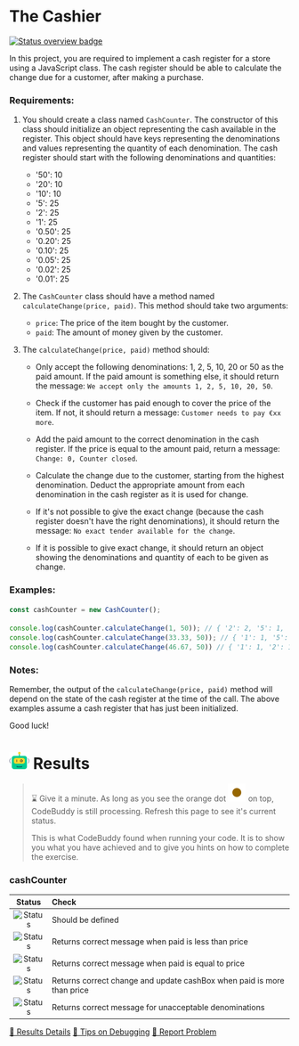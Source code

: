 # The Cashier
[![Status overview badge](../../blob/badges/.github/badges/main/badge.svg)](#-results)


In this project, you are required to implement a cash register for a store using a JavaScript class. The cash register should be able to calculate the change due for a customer, after making a purchase.

### Requirements:

1. You should create a class named `CashCounter`. The constructor of this class should initialize an object representing the cash available in the register. This object should have keys representing the denominations and values representing the quantity of each denomination. The cash register should start with the following denominations and quantities:

    - '50': 10
    - '20': 10
    - '10': 10
    - '5': 25
    - '2': 25
    - '1': 25
    - '0.50': 25
    - '0.20': 25
    - '0.10': 25
    - '0.05': 25
    - '0.02': 25
    - '0.01': 25

2. The `CashCounter` class should have a method named `calculateChange(price, paid)`. This method should take two arguments:
    - `price`: The price of the item bought by the customer.
    - `paid`: The amount of money given by the customer.

4. The `calculateChange(price, paid)` method should:
    - Only accept the following denominations: 1, 2, 5, 10, 20 or 50 as the paid amount. If the paid amount is something else, it should return the message: `We accept only the amounts 1, 2, 5, 10, 20, 50`.

    - Check if the customer has paid enough to cover the price of the item. If not, it should return a message: `Customer needs to pay €xx more`.

    - Add the paid amount to the correct denomination in the cash register.
    If the price is equal to the amount paid, return a message: `Change: 0, Counter closed`.

    - Calculate the change due to the customer, starting from the highest denomination. Deduct the appropriate amount from each denomination in the cash register as it is used for change.

    - If it's not possible to give the exact change (because the cash register doesn't have the right denominations), it should return the message: `No exact tender available for the change`.

    - If it is possible to give exact change, it should return an object showing the denominations and quantity of each to be given as change.

### Examples:

```js
const cashCounter = new CashCounter();

console.log(cashCounter.calculateChange(1, 50)); // { '2': 2, '5': 1, '20': 2 }
console.log(cashCounter.calculateChange(33.33, 50)); // { '1': 1, '5': 1, '10': 1, '0.5': 1, '0.1': 1, '0.05': 1, '0.02': 1 }
console.log(cashCounter.calculateChange(46.67, 50)) // { '1': 1, '2': 1, '0.2': 1, '0.1': 1, '0.02': 1, '0.01': 1 }
```

### Notes:

Remember, the output of the `calculateChange(price, paid)` method will depend on the state of the cash register at the time of the call. The above examples assume a cash register that has just been initialized.

Good luck!

[//]: # (autograding info start)
# <img src="https://github.com/DCI-EdTech/autograding-setup/raw/main/assets/bot-large.svg" alt="" data-canonical-src="https://github.com/DCI-EdTech/autograding-setup/raw/main/assets/bot-large.svg" height="31" /> Results
> ⌛ Give it a minute. As long as you see the orange dot ![processing](https://raw.githubusercontent.com/DCI-EdTech/autograding-setup/main/assets/processing.svg) on top, CodeBuddy is still processing. Refresh this page to see it's current status.
>
> This is what CodeBuddy found when running your code. It is to show you what you have achieved and to give you hints on how to complete the exercise.


### cashCounter

|                 Status                  | Check                                                                                    |
| :-------------------------------------: | :--------------------------------------------------------------------------------------- |
| ![Status](../../blob/badges/.github/badges/main/status0.svg) | Should be defined |
| ![Status](../../blob/badges/.github/badges/main/status1.svg) | Returns correct message when paid is less than price |
| ![Status](../../blob/badges/.github/badges/main/status2.svg) | Returns correct message when paid is equal to price |
| ![Status](../../blob/badges/.github/badges/main/status3.svg) | Returns correct change and update cashBox when paid is more than price |
| ![Status](../../blob/badges/.github/badges/main/status4.svg) | Returns correct message for unacceptable denominations |



[🔬 Results Details](../../actions)
[🐞 Tips on Debugging](https://github.com/DCI-EdTech/autograding-setup/wiki/How-to-work-with-CodeBuddy)
[📢 Report Problem](https://docs.google.com/forms/d/e/1FAIpQLSfS8wPh6bCMTLF2wmjiE5_UhPiOEnubEwwPLN_M8zTCjx5qbg/viewform?usp=pp_url&entry.652569746=PB-the-cashier-problem)


[//]: # (autograding info end)